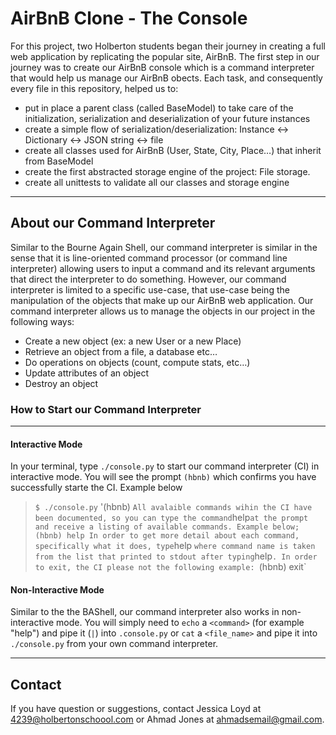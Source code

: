 # AirBnB Clone - The Console
For this project, two Holberton students began their journey in creating a
full web application by replicating the popular site, AirBnB. The first step in
our journey was to create our AirBnB console which is a command
interpreter that  would help us manage our AirBnB obects. Each task, and
consequently every file in this repository, helped us to:
- put in place a parent class (called BaseModel) to take care of the initialization, serialization and deserialization of your future instances
- create a simple flow of serialization/deserialization: Instance <-> Dictionary <-> JSON string <-> file
- create all classes used for AirBnB (User, State, City, Place…) that inherit from BaseModel
- create the first abstracted storage engine of the project: File storage.
- create all unittests to validate all our classes and storage engine
---

## About our Command Interpreter
Similar to the Bourne Again Shell, our command interpreter is similar in
the sense that it is line-oriented command processor (or command line
interpreter) allowing users to input a command and its relevant arguments that
direct the interpreter to do something. However, our command interpreter is
limited to a specific use-case, that use-case being the manipulation of the
objects that make up our AirBnB web application. Our command interpreter allows
us to manage the objects in our project in the following ways:
- Create a new object (ex: a new User or a new Place)
- Retrieve an object from a file, a database etc…
- Do operations on objects (count, compute stats, etc…)
- Update attributes of an object
- Destroy an object

### How to Start our Command Interpreter
---
#### Interactive Mode
In your terminal, type `./console.py` to start our command interpreter (CI) in
interactive mode. You will see the prompt `(hbnb)` which confirms you have
successfully starte the CI. Example below
> `$ ./console.py`
> '(hbnb)              `
All avalaible commands wihin the CI have been
documented, so you can type the command `help` at the prompt and receive a
listing of available commands. Example below;
> (hbnb) help
In order to get more detail about each command,
specifically what it does, type `help <command name>` where command name is
taken from the list that printed to stdout after typing `help`.
In order to exit, the CI please not the following example:
> `(hbnb) exit`
#### Non-Interactive Mode
Similar to the the BAShell, our command interpreter also works in
non-interactive mode. You will simply need to `echo` a `<command>` (for example
"help") and pipe it (`|`) into `.console.py` or `cat` a `<file_name>` and pipe
it into `./console.py` from your own command interpreter.
___
## Contact
If you have question or suggestions, contact Jessica Loyd at 4239@holbertonschoool.com or Ahmad Jones at ahmadsemail@gmail.com.
